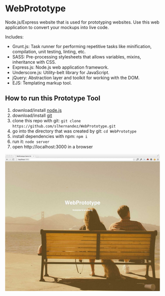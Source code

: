 # WebPrototype

Node.js/Express website that is used for prototyping websites.  Use this web application to convert your mockups into live code.

Includes:

- Grunt.js: Task runner for performing repetitive tasks like minification, compilation, unit testing, linting, etc.  
- SASS: Pre-processing stylesheets that allows variables, mixins, inheritance with CSS.
- Express.js: Node.js web application framework.
- Underscore.js: Utility-belt library for JavaScript.
- jQuery: Abstraction layer and toolkit for working with the DOM.
- EJS: Templating markup tool.

## How to run this Prototype Tool

1. download/install [node.js](http://nodejs.org)
1. download/install [git](http://git-scm.com/)
1. clone this repo with git: `git clone https://github.com/slhernandez/WebPrototype.git`
1. go into the directory that was created by git: `cd WebPrototype`
1. install dependencies with npm: `npm i`
1. run it: `node server`
1. open http://localhost:3000 in a browser

![WebPrototype - Boilerplate for creating websites](public/images/WebPrototype.jpg "WebPrototype")





